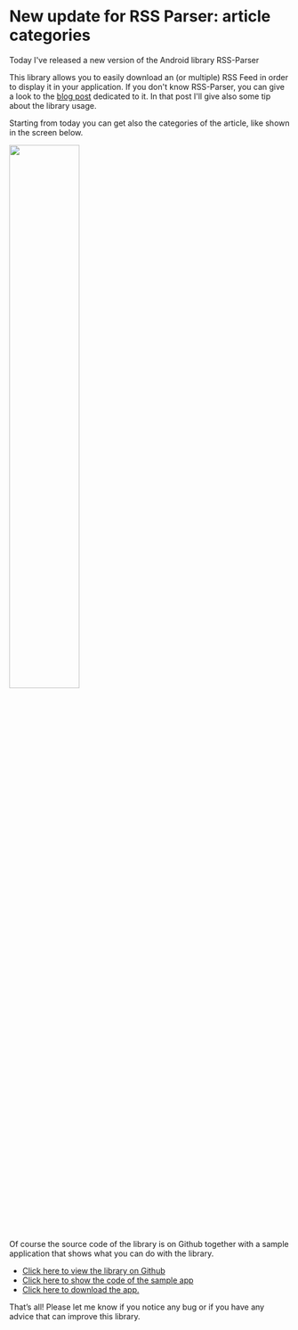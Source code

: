 # New update for RSS Parser: article categories


Today I've released a new version of the Android library RSS-Parser

 This library allows you to easily download an (or multiple) RSS Feed in order to display it in your application. If you don't know RSS-Parser, you can give a look to the [blog post](http://www.marcogomiero.com/posts/rss-parser-library/) dedicated to it. In that post I'll give also some tip about the library usage. 


Starting from today you can get also the categories of the article, like shown in the screen below.

<img src="https://raw.githubusercontent.com/prof18/RSS-Parser/master/Screen.png" width="50%" height="50%" align="center">

Of course the source code of the library is on Github together with a sample application that shows what you can do with the library.


*  [Click here to view the library on Github](https://github.com/prof18/RSS-Parser) 
*  [Click here to show the code of the sample app](https://github.com/prof18/RSS-Parser/tree/master/app)  
*  [Click here to download the app.](https://github.com/prof18/RSS-Parser/blob/master/RSS%20Parser.apk) 

That’s all! Please let me know if you notice any bug or if you have any advice that can improve this library.
